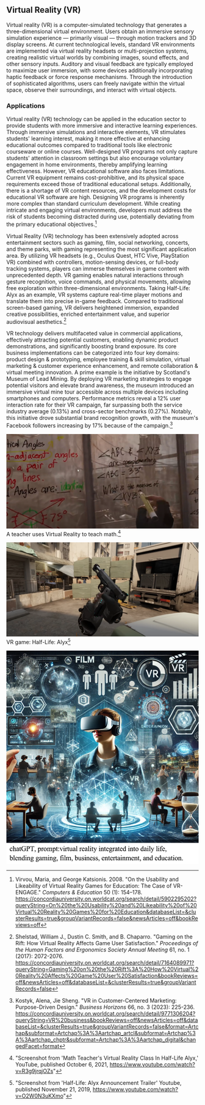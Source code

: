## Virtual Reality (VR)

Virtual reality (VR) is a computer-simulated technology that generates a three-dimensional virtual environment. Users obtain an immersive sensory simulation experience — primarily visual — through motion trackers and 3D display screens. At current technological levels, standard VR environments are implemented via virtual reality headsets or multi-projection systems, creating realistic virtual worlds by combining images, sound effects, and other sensory inputs. Auditory and visual feedback are typically employed to maximize user immersion, with some devices additionally incorporating haptic feedback or force response mechanisms. Through the introduction of sophisticated algorithms, users can freely navigate within the virtual space, observe their surroundings, and interact with virtual objects.


### Applications 

Virtual reality (VR) technology can be applied in the education sector to provide students with more immersive and interactive learning experiences. Through immersive simulations and interactive elements, VR stimulates students' learning interest, making it more effective at enhancing educational outcomes compared to traditional tools like electronic courseware or online courses. Well-designed VR programs not only capture students' attention in classroom settings but also encourage voluntary engagement in home environments, thereby amplifying learning effectiveness.
However, VR educational software also faces limitations. Current VR equipment remains cost-prohibitive, and its physical space requirements exceed those of traditional educational setups. Additionally, there is a shortage of VR content resources, and the development costs for educational VR software are high. Designing VR programs is inherently more complex than standard curriculum development. While creating intricate and engaging virtual environments, developers must address the risk of students becoming distracted during use, potentially deviating from the primary educational objectives.[^Virvou2008CE]


Virtual Reality (VR) technology has been extensively adopted across entertainment sectors such as gaming, film, social networking, concerts, and theme parks, with gaming representing the most significant application area. By utilizing VR headsets (e.g., Oculus Quest, HTC Vive, PlayStation VR) combined with controllers, motion-sensing devices, or full-body tracking systems, players can immerse themselves in game content with unprecedented depth. VR gaming enables natural interactions through gesture recognition, voice commands, and physical movements, allowing free exploration within three-dimensional environments. Taking Half-Life: Alyx as an example, VR systems capture real-time player motions and translate them into precise in-game feedback. Compared to traditional screen-based gaming, VR delivers heightened immersion, expanded creative possibilities, enriched entertainment value, and superior audiovisual aesthetics.[^SDB2017P]


VR technology delivers multifaceted value in commercial applications, effectively attracting potential customers, enabling dynamic product demonstrations, and significantly boosting brand exposure. Its core business implementations can be categorized into four key domains: product design & prototyping, employee training & skill simulation, virtual marketing & customer experience enhancement, and remote collaboration & virtual meeting innovation. A prime example is the initiative by Scotland's Museum of Lead Mining. By deploying VR marketing strategies to engage potential visitors and elevate brand awareness, the museum introduced an immersive virtual mine tour accessible across multiple devices including smartphones and computers. Performance metrics reveal a 12% user interaction rate for their VR campaign, far surpassing both the service industry average (0.13%) and cross-sector benchmarks (0.27%). Notably, this initiative drove substantial brand recognition growth, with the museum's Facebook followers increasing by 17% because of the campaign.[^kj2023Business]


![Fork the repo](images/VR-education-example.PNG)
A teacher uses Virtual Reality to teach math.[^viewhub2021Youtube] 

![Fork the repo](images/VR-game-example.PNG)
VR game: Half-Life: Alyx[^valve2019Youtube]


![aiImage](images/VR-he.PNG)




[^Virvou2008CE]: Virvou, Maria, and George Katsionis. 2008. "On the Usability and Likeability of Virtual Reality Games for Education: The Case of VR-ENGAGE." *Computers & Education* 50 (1): 154–178. https://concordiauniversity.on.worldcat.org/search/detail/5902295202?queryString=On%20the%20Usability%20and%20Likeability%20of%20Virtual%20Reality%20Games%20for%20Education&databaseList=&clusterResults=true&groupVariantRecords=false&newsArticles=off&bookReviews=off

[^SDB2017P]: Shelstad, William J., Dustin C. Smith, and B. Chaparro. "Gaming on the Rift: How Virtual Reality Affects Game User Satisfaction." *Proceedings of the Human Factors and Ergonomics Society Annual Meeting* 61, no. 1 (2017): 2072-2076. https://concordiauniversity.on.worldcat.org/search/detail/7164089971?queryString=Gaming%20on%20the%20Rift%3A%20How%20Virtual%20Reality%20Affects%20Game%20User%20Satisfaction&bookReviews=off&newsArticles=off&databaseList=&clusterResults=true&groupVariantRecords=false

[^kj2023Business]: Kostyk, Alena, Jie Sheng. "VR in Customer-Centered Marketing: Purpose-Driven Design." *Business Horizons* 66, no. 3 (2023): 225-236. https://concordiauniversity.on.worldcat.org/search/detail/9771306204?queryString=VR%20business&bookReviews=off&newsArticles=off&databaseList=&clusterResults=true&groupVariantRecords=false&format=Artchap&subformat=Artchap%3A%3Aartchap_artcl&subformat=Artchap%3A%3Aartchap_chptr&subformat=Artchap%3A%3Aartchap_digital&changedFacet=format

[^viewhub2021Youtube]: "Screenshot from 'Math Teacher's Virtual Reality Class In Half-Life Alyx,' YouTube, published October 6, 2021, https://www.youtube.com/watch?v=R3g9jrqjOZs"

[^valve2019Youtube]: "Screenshot from 'Half-Life: Alyx Announcement Trailer' Youtube, published November 21, 2019, https://www.youtube.com/watch?v=O2W0N3uKXmo"